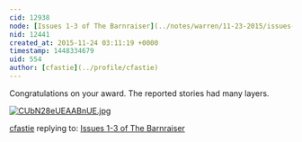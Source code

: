 ```yaml
---
cid: 12938
node: [Issues 1-3 of The Barnraiser](../notes/warren/11-23-2015/issues-1-3-of-the-barnraiser)
nid: 12441
created_at: 2015-11-24 03:11:19 +0000
timestamp: 1448334679
uid: 554
author: [cfastie](../profile/cfastie)
---
```


Congratulations on your award. The reported stories had many layers. 

[![CUbN28eUEAABnUE.jpg](//i.publiclab.org/system/images/photos/000/013/015/large/CUbN28eUEAABnUE.jpg)](//i.publiclab.org/system/images/photos/000/013/015/original/CUbN28eUEAABnUE.jpg)



[cfastie](../profile/cfastie) replying to: [Issues 1-3 of The Barnraiser](../notes/warren/11-23-2015/issues-1-3-of-the-barnraiser)

